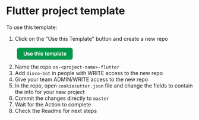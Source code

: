 # Flutter project template

To use this template:
1. Click on the "Use this Template" button and create a new repo [![Use this Template](template.png "Use this Template")](https://github.com/ones-studios/os-flutter-project-template/generate)
2. Name the repo `os-<project-name>-flutter`
3. Add `disco-bot` in people with WRITE access to the new repo
4. Give your team ADMIN/WRITE access to the new repo
5. In the repo, open `cookiecutter.json` file and change the fields to contain the info for your new project
6. Commit the changes directly to `master`
7. Wait for the Action to complete
8. Check the Readme for next steps
